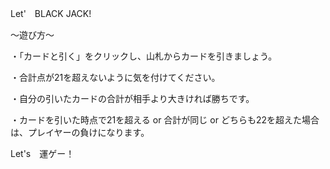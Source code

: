 Let'　BLACK JACK!

～遊び方～

・「カードと引く」をクリックし、山札からカードを引きましょう。

・合計点が21を超えないように気を付けてください。

・自分の引いたカードの合計が相手より大きければ勝ちです。

・カードを引いた時点で21を超える or 合計が同じ or どちらも22を超えた場合は、プレイヤーの負けになります。

Let's　運ゲー！
